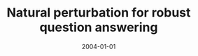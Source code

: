 ---
title: "Natural perturbation for robust question answering"
collection: publications
permalink: /publication/2004-01-01-Natural-perturbation-for-robust-question-answering
date: 2004-01-01
venue: 'CoRR, abs'
---